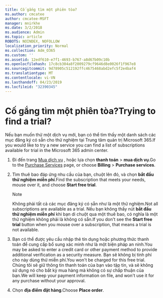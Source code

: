 ```yaml
---
title: Cố gắng tìm một phiên tòa?
ms.author: cmcatee
author: cmcatee-MSFT
manager: mnirkhe
ms.date: 3/2/2018
ms.audience: Admin
ms.topic: article
ROBOTS: NOINDEX, NOFOLLOW
localization_priority: Normal
ms.collection: Adm_O365
ms.custom: ''
ms.assetid: 12edf610-e7f1-4693-b767-a8d67b09c10b
ms.openlocfilehash: 17c8cb304a8f2009279cf9646d8e0026f1f967e8
ms.sourcegitcommit: 9d78905c512192ffc4675468abd2efc5f2e4baf4
ms.translationtype: MT
ms.contentlocale: vi-VN
ms.lasthandoff: 04/23/2019
ms.locfileid: "32390345"
---
```

# <a name="trying-to-find-a-trial"></a><span data-ttu-id="2453a-102">Cố gắng tìm một phiên tòa?</span><span class="sxs-lookup"><span data-stu-id="2453a-102">Trying to find a trial?</span></span>

<span data-ttu-id="2453a-103">Nếu bạn muốn thử một dịch vụ mới, bạn có thể tìm thấy một danh sách các mục đăng ký có sẵn cho thử nghiệm tại Trung tâm quản trị Microsoft 365.</span><span class="sxs-lookup"><span data-stu-id="2453a-103">If you would like to try a new service you can find a list of subscriptions available for trial in the Microsoft 365 admin center.</span></span>
  
1. <span data-ttu-id="2453a-104">Đi đến trang [Mua dịch vụ](https://go.microsoft.com/fwlink/p/?linkid=868433) , hoặc lựa chọn **thanh toán** \> **mua dịch vụ**.</span><span class="sxs-lookup"><span data-stu-id="2453a-104">Go to the [Purchase Services](https://go.microsoft.com/fwlink/p/?linkid=868433) page, or choose **Billing** \> **Purchase services**.</span></span>
    
2. <span data-ttu-id="2453a-105">Tìm thuê bao đáp ứng nhu cầu của bạn, chuột lên đó, và chọn **bắt đầu thử nghiệm miễn phí**.</span><span class="sxs-lookup"><span data-stu-id="2453a-105">Find the subscription that meets your needs, mouse over it, and choose **Start free trial**.</span></span>
    
    > [!NOTE]
    > <span data-ttu-id="2453a-106">Không phải tất cả các mục đăng ký có sẵn như là một thử nghiệm.</span><span class="sxs-lookup"><span data-stu-id="2453a-106">Not all subscriptions are available as a trial.</span></span> <span data-ttu-id="2453a-107">Nếu bạn không thấy nút **bắt đầu thử nghiệm miễn phí** khi bạn di chuột qua một thuê bao, có nghĩa là một thử nghiệm không phải là không có sẵn.</span><span class="sxs-lookup"><span data-stu-id="2453a-107">If you don't see the **Start free trial** button when you mouse over a subscription, that means a trial is not available.</span></span> 
  
3. <span data-ttu-id="2453a-108">Bạn có thể được yêu cầu nhập thẻ tín dụng hoặc phương thức thanh toán để cung cấp bổ sung xác minh như là một biện pháp an ninh.</span><span class="sxs-lookup"><span data-stu-id="2453a-108">You may be asked to enter a credit card or other payment method to provide additional verification as a security measure.</span></span> <span data-ttu-id="2453a-109">Bạn sẽ không bị tính phí cho này dùng thử miễn phí.</span><span class="sxs-lookup"><span data-stu-id="2453a-109">You won't be charged for this free trial.</span></span> <span data-ttu-id="2453a-110">Chúng tôi sẽ giữ thông tin thanh toán của bạn vào tập tin, và sẽ không sử dụng nó cho bất kỳ mua hàng mà không có sự chấp thuận của bạn.</span><span class="sxs-lookup"><span data-stu-id="2453a-110">We will keep your payment information on file, and won't use it for any purchase without your approval.</span></span>
    
4. <span data-ttu-id="2453a-111">Chọn **địa điểm đặt hàng**.</span><span class="sxs-lookup"><span data-stu-id="2453a-111">Choose **Place order**.</span></span>
    

